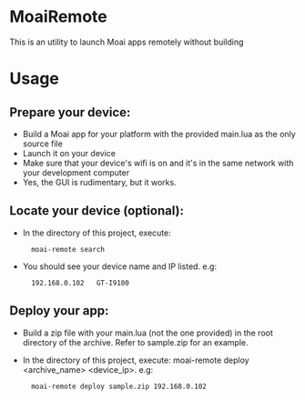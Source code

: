 # MoaiRemote

This is an utility to launch Moai apps remotely without building

# Usage

## Prepare your device:

- Build a Moai app for your platform with the provided main.lua as the only source file
- Launch it on your device
- Make sure that your device's wifi is on and it's in the same network with your development computer
- Yes, the GUI is rudimentary, but it works.  

## Locate your device (optional):

- In the directory of this project, execute:

		moai-remote search

- You should see your device name and IP listed. e.g:

		192.168.0.102   GT-I9100

## Deploy your app:

- Build a zip file with your main.lua (not the one provided) in the root directory of the archive. Refer to sample.zip for an example.
- In the directory of this project, execute: moai-remote deploy &lt;archive_name&gt; &lt;device_ip&gt;. e.g: 


		moai-remote deploy sample.zip 192.168.0.102
